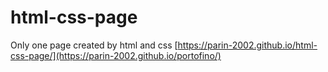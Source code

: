 # html-css-page
Only one page created by html and css 
[https://parin-2002.github.io/html-css-page/](https://parin-2002.github.io/portofino/)
